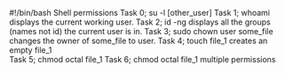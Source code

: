 #!/bin/bash
Shell permissions
Task 0; su -l [other_user]
Task 1; whoami displays the current working user.
Task 2; id -ng displays all the groups (names not id) the current user is in.
Task 3; sudo chown user some_file changes the owner of some_file to user.
Task 4; touch file_1 creates an empty file_1  
Task 5; chmod octal file_1
Task 6; chmod octal file_1 multiple permissions 
